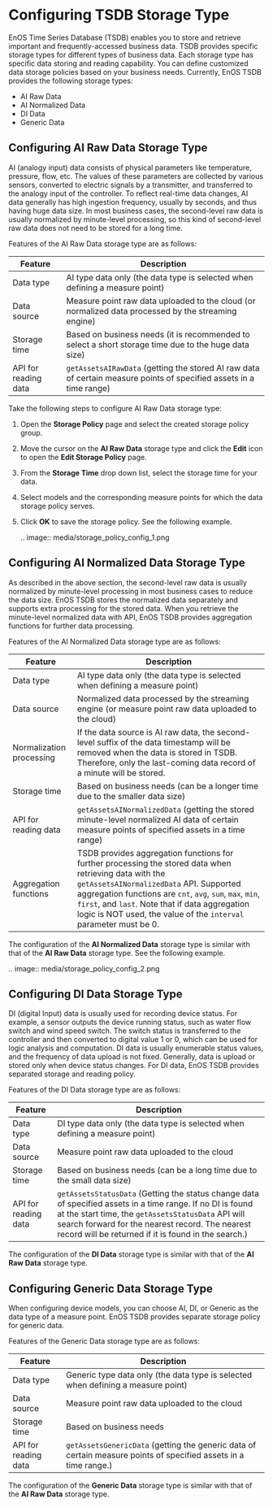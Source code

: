 # Configuring TSDB Storage Type
EnOS Time Series Database (TSDB) enables you to store and retrieve important and frequently-accessed business data. TSDB provides specific storage types for different types of business data. Each storage type has specific data storing and reading capability. You can define customized data storage policies based on your business needs. Currently, EnOS TSDB provides the following storage types:
- AI Raw Data
- AI Normalized Data
- DI Data
- Generic Data

## Configuring AI Raw Data Storage Type
AI (analogy input) data consists of physical parameters like temperature, pressure, flow, etc. The values of these parameters are collected by various sensors, converted to electric signals by a transmitter, and transferred to the analogy input of the controller. To reflect real-time data changes, AI data generally has high ingestion frequency, usually by seconds, and thus having huge data size. In most business cases, the second-level raw data is usually normalized by minute-level processing, so this kind of second-level raw data does not need to be stored for a long time. 

Features of the AI Raw Data storage type are as follows:

| Feature              | Description                                                  |
| -------------------- | ------------------------------------------------------------ |
| Data type            | AI type data only (the data type is selected when defining a measure point) |
| Data source          | Measure point raw data uploaded to the cloud (or normalized data processed by the streaming engine) |
| Storage time         | Based on business needs (it is recommended to select a short storage time due to the huge data size) |
| API for reading data | `getAssetsAIRawData` (getting the stored AI raw data of certain measure points of specified assets in a time range) |

Take the following steps to configure AI Raw Data storage type:

1. Open the **Storage Policy** page and select the created storage policy group.

2. Move the cursor on the **AI Raw Data** storage type and click the **Edit** icon to open the **Edit Storage Policy** page.

3. From the **Storage Time** drop down list, select the storage time for your data.

4. Select models and the corresponding measure points for which the data storage policy serves.

5. Click **OK** to save the storage policy. See the following example.

   .. image:: media/storage_policy_config_1.png

## Configuring AI Normalized Data Storage Type
As described in the above section, the second-level raw data is usually normalized by minute-level processing in most business cases to reduce the data size. EnOS TSDB stores the normalized data separately and supports extra processing for the stored data. When you retrieve the minute-level normalized data with API, EnOS TSDB provides aggregation functions for further data processing.

Features of the AI Normalized Data storage type are as follows:

| Feature                  | Description                                                  |
| ------------------------ | ------------------------------------------------------------ |
| Data type                | AI type data only (the data type is selected when defining a measure point) |
| Data source              | Normalized data processed by the streaming engine (or measure point raw data uploaded to the cloud) |
| Normalization processing | If the data source is AI raw data, the second-level suffix of the data timestamp will be removed when the data is stored in TSDB. Therefore, only the last-coming data record of a minute will be stored. |
| Storage time             | Based on business needs (can be a longer time due to the smaller data size) |
| API for reading data     | `getAssetsAINormalizedData` (getting the stored minute-level normalized AI data of certain measure points of specified assets in a time range) |
| Aggregation functions    | TSDB provides aggregation functions for further processing the stored data when retrieving data with the `getAssetsAINormalizedData` API. Supported aggregation functions are `cnt`, `avg`, `sum`, `max`, `min`, `first`, and `last`. Note that if data aggregation logic is NOT used, the value of the `interval` parameter must be 0. |

The configuration of the **AI Normalized Data** storage type is similar with that of the **AI Raw Data** storage type. See the following example.

.. image:: media/storage_policy_config_2.png

## Configuring DI Data Storage Type
DI (digital Input) data is usually used for recording device status. For example, a sensor outputs the device running status, such as water flow switch and wind speed switch. The switch status is transferred to the controller and then converted to digital value 1 or 0, which can be used for logic analysis and computation. DI data is usually enumerable status values, and the frequency of data upload is not fixed. Generally, data is upload or stored only when device status changes. For DI data, EnOS TSDB provides separated storage and reading policy.

Features of the DI Data storage type are as follows:

| Feature              | Description                                                  |
| -------------------- | ------------------------------------------------------------ |
| Data type            | DI type data only (the data type is selected when defining a measure point) |
| Data source          | Measure point raw data uploaded to the cloud                 |
| Storage time         | Based on business needs (can be a long time due to the small data size) |
| API for reading data | `getAssetsStatusData` (Getting the status change data of specified assets in a time range. If no DI is found at the start time, the `getAssetsStatusData` API will search forward for the nearest record. The nearest record will be returned if it is found in the search.) |

The configuration of the **DI Data** storage type is similar with that of the **AI Raw Data** storage type.

<!--

## PI数据

PI（Pulse Input）即脉冲量输入, 一般用于电能计量。PI量一般分为两种，一种是功率；一种是电表读数；TSDB提供这两类PI量的存储并基于这两类PI量计算电价的读取方式，具体详情如下：
- **存储限制**：只有测点类型是PI的数据+配置了PI流式计算任务的输出点才能进行PI数据存储。
- **读取能力**：目前只支持用户输入时间区间对“PI”类型数据的读取，对应的数据读取Open API 是[getAssetsProductionData](/xx)

-->

## Configuring Generic Data Storage Type

When configuring device models, you can choose AI, DI, or Generic as the data type of a measure point. EnOS TSDB provides separate storage policy for generic data.

Features of the Generic Data storage type are as follows:

| Feature              | Description                                                  |
| -------------------- | ------------------------------------------------------------ |
| Data type            | Generic type data only (the data type is selected when defining a measure point) |
| Data source          | Measure point raw data uploaded to the cloud                 |
| Storage time         | Based on business needs                                      |
| API for reading data | `getAssetsGenericData` (getting the generic data of certain measure points of specified assets in a time range.) |

The configuration of the **Generic Data** storage type is similar with that of the **AI Raw Data** storage type.

<!--end-->